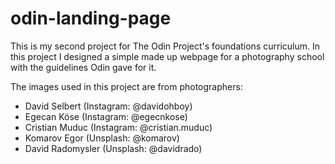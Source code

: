 # odin-landing-page
This is my second project for The Odin Project's foundations curriculum. In this project I designed a simple made up webpage for a photography school with the guidelines Odin gave for it.

The images used in this project are from photographers:
- David Selbert (Instagram: @davidohboy)
- Egecan Köse (Instagram: @egecnkose)
- Cristian Muduc (Instagram: @cristian.muduc)
- Komarov Egor (Unsplash: @komarov)
- David Radomysler (Unsplash: @davidrado)